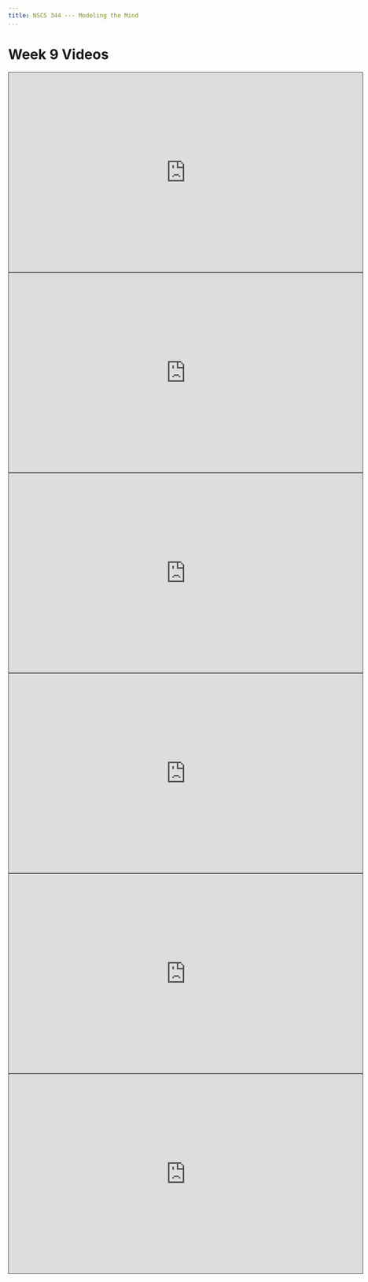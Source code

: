 ```yaml
---
title: NSCS 344 --- Modeling the Mind
...
```


# Week 9 Videos

<iframe src="https://arizona.hosted.panopto.com/Panopto/Pages/Embed.aspx?id=7e5ab41c-d632-4a8b-bcf0-ac2a011dfe3b&autoplay=false&offerviewer=true&showtitle=true&showbrand=false&start=0&interactivity=all" height="405" width="720" style="border: 1px solid #464646;" allowfullscreen allow="autoplay"></iframe>

<iframe src="https://arizona.hosted.panopto.com/Panopto/Pages/Embed.aspx?id=be4d41ac-ccda-427f-a9d1-ac2801165ecc&autoplay=false&offerviewer=true&showtitle=true&showbrand=false&start=0&interactivity=all" height="405" width="720" style="border: 1px solid #464646;" allowfullscreen allow="autoplay"></iframe>

<iframe src="https://arizona.hosted.panopto.com/Panopto/Pages/Embed.aspx?id=173c40a1-6a7e-4fb9-9312-ac2801165f21&autoplay=false&offerviewer=true&showtitle=true&showbrand=false&start=0&interactivity=all" height="405" width="720" style="border: 1px solid #464646;" allowfullscreen allow="autoplay"></iframe>

<iframe src="https://arizona.hosted.panopto.com/Panopto/Pages/Embed.aspx?id=2c62099f-50fc-416f-8871-ac2801165f43&autoplay=false&offerviewer=true&showtitle=true&showbrand=false&start=0&interactivity=all" height="405" width="720" style="border: 1px solid #464646;" allowfullscreen allow="autoplay"></iframe>

<iframe src="https://arizona.hosted.panopto.com/Panopto/Pages/Embed.aspx?id=2edcdda9-cf1e-4582-b473-ac2801165f83&autoplay=false&offerviewer=true&showtitle=true&showbrand=false&start=0&interactivity=all" height="405" width="720" style="border: 1px solid #464646;" allowfullscreen allow="autoplay"></iframe>

<iframe src="https://arizona.hosted.panopto.com/Panopto/Pages/Embed.aspx?id=a05687c1-b8b2-400f-85e9-ac280116f1a8&autoplay=false&offerviewer=true&showtitle=true&showbrand=false&start=0&interactivity=all" height="405" width="720" style="border: 1px solid #464646;" allowfullscreen allow="autoplay"></iframe>

